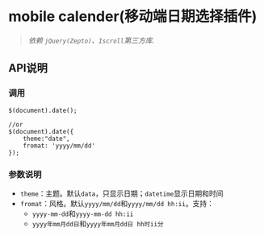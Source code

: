 # mobile calender(移动端日期选择插件)

> _依赖 `jQuery(Zepto)`、`Iscroll`第三方库._

## API说明

### 调用

```
$(document).date();

//or
$(document).date({
    theme:"date",
    fromat: 'yyyy/mm/dd'
});
```

### 参数说明
- `theme`：主题。默认`data`，只显示日期；`datetime`显示日期和时间
- `fromat`：风格。默认`yyyy/mm/dd`和`yyyy/mm/dd hh:ii`。支持：
    - `yyyy-mm-dd`和`yyyy-mm-dd hh:ii`
    - `yyyy年mm月dd日`和`yyyy年mm月dd日 hh时ii分`

